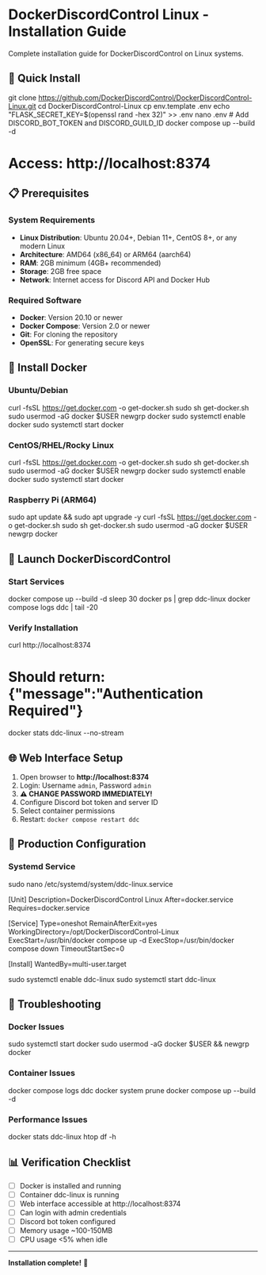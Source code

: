 # DockerDiscordControl Linux - Installation Guide

Complete installation guide for DockerDiscordControl on Linux systems.

## 🎯 Quick Install

git clone https://github.com/DockerDiscordControl/DockerDiscordControl-Linux.git
cd DockerDiscordControl-Linux
cp env.template .env
echo "FLASK_SECRET_KEY=$(openssl rand -hex 32)" >> .env
nano .env  # Add DISCORD_BOT_TOKEN and DISCORD_GUILD_ID
docker compose up --build -d
# Access: http://localhost:8374

## 📋 Prerequisites

### System Requirements
- **Linux Distribution**: Ubuntu 20.04+, Debian 11+, CentOS 8+, or any modern Linux
- **Architecture**: AMD64 (x86_64) or ARM64 (aarch64) 
- **RAM**: 2GB minimum (4GB+ recommended)
- **Storage**: 2GB free space
- **Network**: Internet access for Discord API and Docker Hub

### Required Software
- **Docker**: Version 20.10 or newer
- **Docker Compose**: Version 2.0 or newer
- **Git**: For cloning the repository
- **OpenSSL**: For generating secure keys

## 🐳 Install Docker

### Ubuntu/Debian
curl -fsSL https://get.docker.com -o get-docker.sh
sudo sh get-docker.sh
sudo usermod -aG docker $USER
newgrp docker
sudo systemctl enable docker
sudo systemctl start docker

### CentOS/RHEL/Rocky Linux
curl -fsSL https://get.docker.com -o get-docker.sh
sudo sh get-docker.sh
sudo usermod -aG docker $USER
newgrp docker
sudo systemctl enable docker
sudo systemctl start docker

### Raspberry Pi (ARM64)
sudo apt update && sudo apt upgrade -y
curl -fsSL https://get.docker.com -o get-docker.sh
sudo sh get-docker.sh
sudo usermod -aG docker $USER
newgrp docker

## 🚀 Launch DockerDiscordControl

### Start Services
docker compose up --build -d
sleep 30
docker ps | grep ddc-linux
docker compose logs ddc | tail -20

### Verify Installation
curl http://localhost:8374
# Should return: {"message":"Authentication Required"}
docker stats ddc-linux --no-stream

## 🌐 Web Interface Setup

1. Open browser to **http://localhost:8374**
2. Login: Username `admin`, Password `admin`
3. **⚠️ CHANGE PASSWORD IMMEDIATELY!**
4. Configure Discord bot token and server ID
5. Select container permissions
6. Restart: `docker compose restart ddc`

## 🔧 Production Configuration

### Systemd Service
sudo nano /etc/systemd/system/ddc-linux.service

[Unit]
Description=DockerDiscordControl Linux
After=docker.service
Requires=docker.service

[Service]
Type=oneshot
RemainAfterExit=yes
WorkingDirectory=/opt/DockerDiscordControl-Linux
ExecStart=/usr/bin/docker compose up -d
ExecStop=/usr/bin/docker compose down
TimeoutStartSec=0

[Install]
WantedBy=multi-user.target

sudo systemctl enable ddc-linux
sudo systemctl start ddc-linux

## 🐛 Troubleshooting

### Docker Issues
sudo systemctl start docker
sudo usermod -aG docker $USER && newgrp docker

### Container Issues  
docker compose logs ddc
docker system prune
docker compose up --build -d

### Performance Issues
docker stats ddc-linux
htop
df -h

## 📊 Verification Checklist

- [ ] Docker is installed and running
- [ ] Container ddc-linux is running  
- [ ] Web interface accessible at http://localhost:8374
- [ ] Can login with admin credentials
- [ ] Discord bot token configured
- [ ] Memory usage ~100-150MB
- [ ] CPU usage <5% when idle

---

**Installation complete!** 🎉
